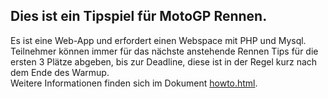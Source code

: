 ## Dies ist ein Tipspiel für MotoGP Rennen.
Es ist eine Web-App und erfordert einen Webspace mit PHP und Mysql.
Teilnehmer können immer für das nächste anstehende Rennen Tips für die ersten 3 Plätze abgeben,
bis zur Deadline, diese ist in der Regel kurz nach dem Ende des Warmup.  
Weitere Informationen finden sich im Dokument [howto.html](./"hotwo.html").
